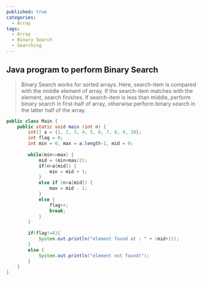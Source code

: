 ```yaml
---
published: true
categories:
  - Array
tags:
  - Array
  - Binary Search
  - Searching
---
```


## Java program to perform Binary Search

> Binary Search works for sorted arrays. Here, search-item is compared with the middle element of array. If the search-item matches with the element, search finishes. If search-item is less than middle, perform binary search in first-half of array, otherwise perform binary search in the latter half of the array.

```java
public class Main {
    public static void main (int n) {
        int[] a = {1, 2, 3, 4, 5, 6, 7, 8, 9, 10};
        int flag = 0;
        int min = 0, max = a.length-1, mid = 0;
        
        while(min<=max) {
            mid = (min+max/2);
            if(n>a[mid]) {
                min = mid + 1;
            }
            else if (n<a[mid]) {
                max = mid - 1;
            }
            else {
                flag++;
                break;
            }
        }
        
        if(flag!=0){
            System.out.println("element found at : " + (mid+1));
        }
        else {
            System.out.println("element not found!");
        }
    }
}
```
